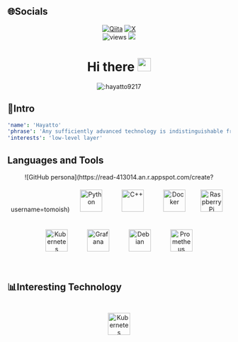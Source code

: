 ## 🌐Socials
<div id="header" align="center">
  <div id="badges">
    <a href="https://qiita.com/haruto19"><img src="https://img.shields.io/badge/Qiita--_.svg?style=social&logo=qiita" alt="Qiita"></a>
    <a href="https://twitter.com/haruto869217/"><img src="https://img.shields.io/badge/X--_.svg?style=social&logo=twitter" alt="X"/></a>
  </div>
  <img src="https://komarev.com/ghpvc/?username=Hayatto9217&style=flat-square&color=blue" alt="views"/>
  <img src="https://img.shields.io/badge/C%2B%2B-lover-pink?logo=C%2B%2B">
  <h1>
    Hi there
    <img src="https://media.giphy.com/media/hvRJCLFzcasrR4ia7z/giphy.gif" width="30px"/>
  </h1>
    <img src="https://count.getloli.com/get/@:hayatto9217" alt=":hayatto9217" />
</div>
<div align="center"><!--<img src="https://giphy.com/gifs/80s-back-to-the-future-happening-now-ktRHi4nFxNDOw" width="600" height="300"/>--></div>

## 🧠Intro
```yaml
'name': 'Hayatto'
'phrase': 'Any sufficiently advanced technology is indistinguishable from magic.'
'interests': 'low-level layer'
```

## Languages and Tools  
<div align="center">  
  ![GitHub persona](https://read-413014.an.r.appspot.com/create?username=tomoish)
  <a href="https://www.python.org/" target="_blank"><img style="margin: 20px" src="https://profilinator.rishav.dev/skills-assets/python-original.svg" alt="Python" height="50" /></a>  
  <a href="https://www.cplusplus.com/" target="_blank"><img style="margin: 20px" src="https://profilinator.rishav.dev/skills-assets/cplusplus-original.svg" alt="C++" height="50" /></a>
  <a href="https://www.docker.com/" target="_blank"><img style="margin: 20px" src="https://profilinator.rishav.dev/skills-assets/docker-original-wordmark.svg" alt="Docker" height="50" /></a>  
  <a href="https://www.raspberrypi.org/" target="_blank"><img style="margin: 10px" src="https://profilinator.rishav.dev/skills-assets/raspberrypi.png" alt="Raspberry Pi" height="50" /></a>  
  <a href="https://kubernetes.io/" target="_blank"><img style="margin: 20px" src="https://profilinator.rishav.dev/skills-assets/kubernetes-icon.svg" alt="Kubernetes" height="50" /></a>
  <a href="https://grafana.com/" target="_blank"><img style="margin: 20px" src="https://www.vectorlogo.zone/logos/grafana/grafana-icon.svg" alt="Grafana" height="50" /></a>
  <a href="https://www.debian.org/" target="_blank"><img style="margin: 20px" src="https://www.vectorlogo.zone/logos/debian/debian-icon.svg" alt="Debian" height="50" /></a>
  <a href="https://prometheus.io/" target="_blank"><img style="margin: 20px" src="https://www.vectorlogo.zone/logos/prometheusio/prometheusio-icon.svg" alt="Prometheus" height="50" /></a>
</div>  

<br/>  

## 📊Interesting Technology
<div align="center">
  <a href="https://kubernetes.io/" target="_blank"><img style="margin: 20px" src="https://profilinator.rishav.dev/skills-assets/kubernetes-icon.svg" alt="Kubernetes" height="50" /></a>
</div>
